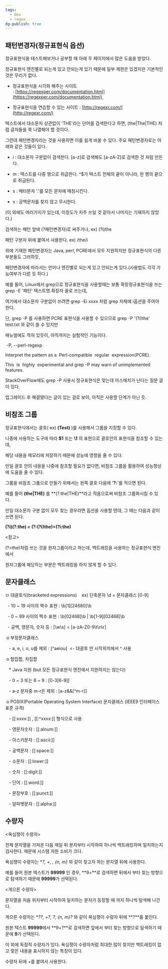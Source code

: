 ```yaml
---
tags:
  - dev
  - regex
dg-publish: true
---
```

## 패턴변경자(정규표현식 옵션)
정규표현식을 테스트해보거나 공부할 때 아래 두 페이지에서 많은 도움을 받았다. 

정규표현식 엔진별로 되는게 있고 안되는게 있기 때문에 일부 제한은 있겠지만 기본적인 것은 무리가 없다.

  

<Site Link>

- 정규표현식을 시각화 해주는 사이트 : [https://regexper.com/documentation.html](https://regexper.com/documentation.html)   

- 정규표현식을 연습할 수 있는 사이트 : [http://regexr.com/](http://regexr.com/)

  

텍스트에서 대소문자 상관없이 'THE'라는 단어를 검색한다고 하면, (the|The|THE) 처럼 글자들을 쭉 나열해야 할 것이다. 

그런데 패턴변경자라는 것을 사용하면 이를 쉽게 바꿀 수 있다. 주요 패턴변경자로는 아래와 같은 것들이 있다.

  

- i : 대소문자 구분없이 검색한다. [a-z]로 검색해도 [a-zA-Z]로 검색한 것 처럼 만든다.

- m : 텍스트를 다중 행으로 취급한다. ^$가 텍스트 전체의 끝이 아니라, 한 행의 끝으로 취급된다.

- s : 메타문자 '.'를 모든 문자에 매칭시킨다. 

- x : 공백문자를 찾지 않고 무시한다.

(이 외에도 여러가지가 있는데, 이정도가 자주 쓰일 것 같아서 나머지는 기재하지 않았다.)

  

검색하는 패턴 앞에 (?패턴변경자)로 써주거나, ex) (?i)the

패턴 구분자 뒤에 붙여서 사용한다. ex) /the/i

  

위에 기재한 패턴변경자는 Java, perl, PCRE에서 모두 지원하지만 정규표현식의 다른 부분들도 그러하듯, 

패턴변경자에 따라서는 언어나 엔진별로 되는게 있고 안되는게 있다.(사용법도 각각 가능여부가 다른 듯 하다.) 

예를 들어, Linux에서 grep으로 정규표현식을 사용할때는 보통 확장정규표현식을 쓰는 grep -E '패턴' 텍스트명.확장자 꼴로 쓰는데,

여기에서 대소문자 구분없이 쓰려면 grep -Ei xxxx 처럼 grep 자체에 i옵션을 주어야 한다.

단, grep -P 를 사용하면 PCRE 표현식을 사용할 수 있으므로 grep -P '(?i)the' test.txt 와 같이 쓸 수 있지만 

매뉴얼에도 적혀 있듯이, 아직까지는 실험적인 기능이다. 

  

 -P, --perl-regexp

Interpret the pattern as a  Perl-compatible  regular  expression(PCRE).

This  is  highly  experimental and grep -P may warn of unimplemented features.

  

StackOverFlow에도 grep -P 사용시 정규표현식은 맞는데 미스매치가 난다는 질문 글이 있다.

업그레이드 후 해결됐다는 글이 있는 걸로 보아, 아직은 사용할 단계가 아닌 듯.
## 비참조 그룹
정규표현식에서는 괄호( ex) **(Test)** )를 사용해서 그룹을 지정할 수 있다. 

나중에 사용하는 도구에 따라 **$1** 또는 **\1** 의 표현으로 괄호안의 표현식을 참조할 수 있는데, 

해당 내용을 메모리에 저장하기 때문에 성능에 영향을 줄 수 있다. 

만일 괄호 안의 내용을 나중에 참조할 필요가 없다면, 비참조 그룹을 활용하여 성능향상에 도움을 줄 수 있다.

그룹을 비참조 그룹으로 만들기 위해서는 왼쪽 괄호 다음에 '**?:**'를 적으면 된다.

예를 들어 **(the|THE)** 를 **(?:the|THE)**라고 적음으로써 비참조 그룹화시킬 수 있다.

만일 대소문자 구분 없이 모두 찾는 경우라면 옵션을 사용할 텐데, 그 때는 다음과 같이 쓰면 된다. 

**(?i)(?:the) = (?:(?i)the)=(?i:the)**

  

<참고>

(?>the)처럼 쓰는 것을 원자그룹이라고 하는데, 백트래킹을 사용하는 정규표현식 엔진에서 

원자그룹에 해당하는 부분은 백트래킹을 하지 않게 할 수 있다.
## 문자클래스
ㅁ 대괄호식(bracketed expressions)    ex) 단축문자 \d = 문자클래스 [0-9]

  - 10 ~ 19 사이의 짝수 표현 : \b[1][24680]\b

  - 0 ~ 99 사이의 짝수 표현 : \b[02468]\b | \b[1-9][02468]\b

  - 공백, 영문자, 숫자 등 : [\w\s] = [a-zA-Z0-9\t\n\r]

  

 o 부정문자클래스 

   - a, e, i, o, u를 제외 : [^aeiou]  <- 대괄호 안 시작위치에서 ^ 사용

 o 합집합, 차집합

   * Java 지원 (but 모든 정규표현식 엔진에서 지원하지는 않는다)

   - 0 ~ 3 또는 6 ~ 9 : [0-3[6-9]] 

   - a-z 문자중 m-r은 제외 : [a-z&&[^m-r]]

  

 o POSIX(Portable Operating System Interface) 문자클래스 (IEEE9 인터페이스 표준 규격)   

   - [[:xxxx:]] , [[:^xxxx:]] 형식으로 사용

   - 영문자숫자 : [[:alnum:]]

   - 아스키문자 : [[:ascii:]]

   - 공백문자 : [[:space:]]

   - 소문자 : [[:lower:]]

   - 숫자 : [[:digit:]]

   - 단어 : [[:word:]]

   - 문장부호 : [[:punct:]]

   - 알파벳문자 : [[:alpha:]]
## 수량자
<욕심쟁이 수량자> 

전체 문자열을 가져온 다음 제일 뒤 문자부터 시작하여 하나씩 백트래킹하며 일치하는지 검사한다. 때문에 시스템 자원 소비가 크다.

욕심쟁이 수량자는 **?, +, *, {n, m}** 와 같이 찾고자 하는 문자열 뒤에 사용한다.

예를 들어 원본 텍스트가 **99999** 인 경우, **9+**로 검색하면 뒤에서 부터 찾는 방향으로 탐색하기 때문에 **99999**가 선택된다.

  

<게으른 수량자>

문자열을 처음 위치부터 시작하여 일치하는 문자가 등장할 때 까지 하나씩 탐색해 나간다. 

게으른 수량자는 **??, +?, *?, {n, m}?** 와 같이 욕심쟁이 수량자 뒤에 **?**를 붙인다.

원본 텍스트 **99999**에서 **9+?**로 검색하면 앞에서 부터 찾는 방향으로 탐색하기 때문에 **9**가 선택된다.

  

이 외에 독점적 수량자가 있다. 욕심쟁이 수량자처럼 최대한 많이 찾지만 백트래킹이 없고 찾은 내용을 표시하지 않는 특징이 있다. 

수량자 뒤에 +를 붙여서 사용한다. 
